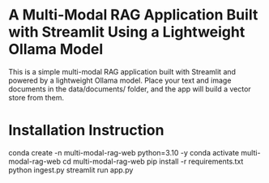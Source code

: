# A Multi-Modal RAG Application Built with Streamlit Using a Lightweight Ollama Model
This is a simple multi-modal RAG application built with Streamlit and powered by a lightweight Ollama model. Place your text and image documents in the data/documents/ folder, and the app will build a vector store from them.

# Installation Instruction
conda create -n multi-modal-rag-web python=3.10 -y
conda activate multi-modal-rag-web
cd multi-modal-rag-web
pip install -r requirements.txt
python ingest.py
streamlit run app.py